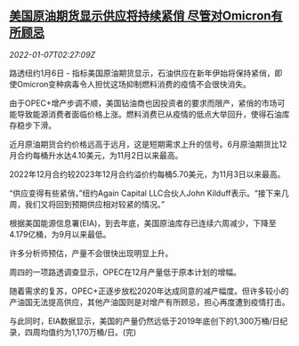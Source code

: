 <!--1641522663000-->
[美国原油期货显示供应将持续紧俏 尽管对Omicron有所顾忌](https://cn.reuters.com/article/us-oil-future-supply-tight-0107-idCNKBS2JH05T)
------

<div><i>2022-01-07T02:27:09Z</i></div><p>路透纽约1月6日 - 指标美国原油期货显示，石油供应在新年伊始将保持紧俏，即使Omicron变种病毒令人担忧这场抑制燃料消费的疫情不会很快消失。</p><p>由于OPEC+增产步调不顺，美国钻油商也因投资者的要求而限产，紧俏的市场可能导致能源消费者面临价格上涨。燃料消费已从疫情的低点大举回升，使得石油库存稳步下滑。</p><p>近月原油期货合约价格远高于远月，这是短期需求上升的信号。6月原油期货比12月合约每桶升水达4.10美元，为11月2日以来最高。</p><p>2022年12月合约较2023年12月合约溢价约每桶5.70美元，为11月3日以来最高。</p><p>“供应变得有些紧俏，”纽约Again Capital LLC合伙人John Kilduff表示。“接下来几周，我们又将回到预期供应相对较紧的情况。”</p><p>根据美国能源信息署(EIA)，到去年底，美国原油库存已连续六周减少，下降至4.179亿桶，为9月以来最低。</p><p>许多分析师预估，产量不会很快出现明显上升。</p><p>周四的一项路透调查显示，OPEC在12月产量低于原本计划的增幅。</p><p>随着需求的复苏，OPEC+正逐步放松2020年达成同意的减产幅度。但许多较小的产油国无法提高供应，其他产油国则是对增产有所顾忌，担心再度遭到疫情打击。</p><p>与此同时，EIA数据显示，美国的产量仍然远低于2019年底创下的1,300万桶/日纪录，四周均值约为1,170万桶/日。(完)</p>
